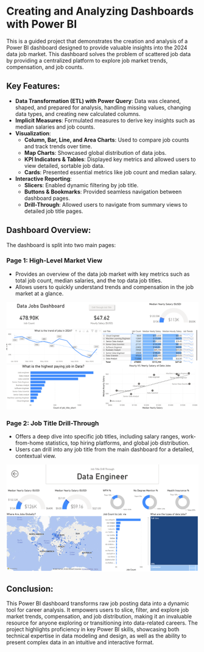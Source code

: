 # Creating and Analyzing Dashboards with Power BI

This is a guided project that demonstrates the creation and analysis of a Power BI dashboard designed to provide valuable insights into the 2024 data job market. This dashboard solves the problem of scattered job data by providing a centralized platform to explore job market trends, compensation, and job counts.

## Key Features:
- **Data Transformation (ETL) with Power Query**: Data was cleaned, shaped, and prepared for analysis, handling missing values, changing data types, and creating new calculated columns.
- **Implicit Measures**: Formulated measures to derive key insights such as median salaries and job counts.
- **Visualization**: 
  - **Column, Bar, Line, and Area Charts**: Used to compare job counts and track trends over time.
  - **Map Charts**: Showcased global distribution of data jobs.
  - **KPI Indicators & Tables**: Displayed key metrics and allowed users to view detailed, sortable job data.
  - **Cards**: Presented essential metrics like job count and median salary.
- **Interactive Reporting**:
  - **Slicers**: Enabled dynamic filtering by job title.
  - **Buttons & Bookmarks**: Provided seamless navigation between dashboard pages.
  - **Drill-Through**: Allowed users to navigate from summary views to detailed job title pages.
  
## Dashboard Overview:

The dashboard is split into two main pages:

### Page 1: High-Level Market View
- Provides an overview of the data job market with key metrics such as total job count, median salaries, and the top data job titles.
- Allows users to quickly understand trends and compensation in the job market at a glance.

![High Level Market Overview Dashboard](/high_level_market_overview.png)

### Page 2: Job Title Drill-Through
- Offers a deep dive into specific job titles, including salary ranges, work-from-home statistics, top hiring platforms, and global job distribution.
- Users can drill into any job title from the main dashboard for a detailed, contextual view.

![High Level Market Overview Dashboard](/job_title_drill_through.png)


## Conclusion:
This Power BI dashboard transforms raw job posting data into a dynamic tool for career analysis. It empowers users to slice, filter, and explore job market trends, compensation, and job distribution, making it an invaluable resource for anyone exploring or transitioning into data-related careers. The project highlights proficiency in key Power BI skills, showcasing both technical expertise in data modeling and design, as well as the ability to present complex data in an intuitive and interactive format.


